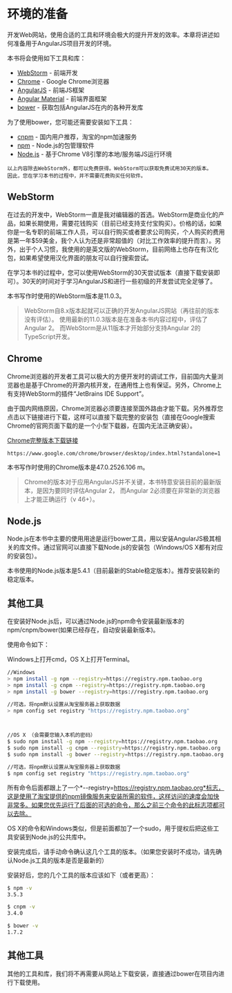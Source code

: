 环境的准备
======

开发Web网站，使用合适的工具和环境会极大的提升开发的效率。本章将讲述如何准备用于AngularJS项目开发的环境。

本书将会使用如下工具和库：
* [WebStorm](https://www.jetbrains.com/webstorm/) - 前端开发
* [Chrome](https://www.google.com/chrome/browser/desktop/index.html?standalone=1) - Google Chrome浏览器
* [AngularJS](https://angularjs.org/) - 前端JS框架
* [Angular Material](https://material.angularjs.org/latest/) - 前端界面框架
* [bower](http://bower.io/) - 获取包括AngularJS在内的各种开发库

为了使用bower，您可能还需要安装如下工具：
* [cnpm](http://npm.taobao.org/) - 国内用户推荐，淘宝的npm加速服务
* [npm](https://www.npmjs.com/) - Node.js的包管理软件
* [Node.js](https://nodejs.org/en/) - 基于Chrome V8引擎的本地/服务端JS运行环境

```
以上内容除去WebStorm外，都可以免费获得。WebStorm可以获取免费试用30天的版本。
因此，您在学习本书的过程中，并不需要花费购买任何软件。
```

## WebStorm
在过去的开发中，WebStorm一直是我对编辑器的首选。WebStorm是商业化的产品，如果长期使用，需要花钱购买（目前已经支持支付宝购买）。价格的话，如果你是一名专职的前端工作人员，可以自行购买或者要求公司购买，个人购买的费用是第一年$59美金，我个人认为还是非常超值的（对比工作效率的提升而言）。另外，出于个人习惯，我使用的是英文版的WebStorm，目前网络上也存在有汉化包，如果希望使用汉化界面的朋友可以自行搜索尝试。

在学习本书的过程中，您可以使用WebStorm的30天尝试版本（直接下载安装即可）。30天的时间对于学习AngularJS和进行一些初级的开发尝试完全足够了。

本书写作时使用的WebStorm版本是11.0.3。


>WebStorm自8.x版本起就可以正确的开发AngularJS网站（再往前的版本没有评估）。
>使用最新的11.0.3版本是在准备本书内容过程中，评估了Angular 2。
>而WebStorm是从11版本才开始部分支持Angular 2的TypeScript开发。


## Chrome
Chrome浏览器的开发者工具可以极大的方便开发时的调试工作，目前国内大量浏览器也是基于Chrome的开源内核开发，在通用性上也有保证。另外，Chrome上有支持WebStorm的插件“JetBrains IDE Support”。

由于国内网络原因，Chrome浏览器必须要连接至国外路由才能下载。另外推荐您点击以下链接进行下载，这样可以直接下载完整的安装包（直接在Google搜索Chrome的官网页面下载的是一个小型下载器，在国内无法正确安装）。

 [Chrome完整版本下载链接](https://www.google.com/chrome/browser/desktop/index.html?standalone=1)

```
https://www.google.com/chrome/browser/desktop/index.html?standalone=1
```
本书写作时使用的Chrome版本是47.0.2526.106 m。


>Chrome的版本对于应用AngularJS并不关键，本书特意安装目前的最新版本，是因为要同时评估Angular 2，
>而Angular 2必须要在非常新的浏览器上才能正确运行（v 46+）。


## Node.js
Node.js在本书中主要的使用用途是运行bower工具，用以安装AngularJS极其相关的库文件。通过官网可以直接下载Node.js的安装包（Windows/OS X都有对应的安装包）。

本书使用的Node.js版本是5.4.1（目前最新的Stable稳定版本）。推荐安装较新的稳定版本。

## 其他工具
在安装好Node.js后，可以通过Node.js的npm命令安装最新版本的npm/cnpm/bower(如果已经存在，自动安装最新版本)。

使用命令如下：

Windows上打开cmd，OS X上打开Terminal。

```bash
//Windows
> npm install -g npm --registry=https://registry.npm.taobao.org
> npm install -g cnpm --registry=https://registry.npm.taobao.org
> npm install -g bower --registry=https://registry.npm.taobao.org

//可选，将npm默认设置从淘宝服务器上获取数据
> npm config set registry "https://registry.npm.taobao.org"



//OS X （会需要您输入本机的密码）
$ sudo npm install -g npm --registry=https://registry.npm.taobao.org
$ sudo npm install -g cnpm --registry=https://registry.npm.taobao.org
$ sudo npm install -g bower --registry=https://registry.npm.taobao.org

//可选，将npm默认设置从淘宝服务器上获取数据
$ npm config set registry "https://registry.npm.taobao.org"
```

所有命令后面都跟上了一个*--registry=https://registry.npm.taobao.org*标志，这是使用了淘宝提供的npm镜像服务来安装所需的软件，这样访问的速度会加快非常多。如果您优先运行了后面的可选的命令，那么之前三个命令的此标志项都可以去除。

OS X的命令和Windows类似，但是前面都加了一个sudo，用于提权后把这些工具安装到Node.js的公共库中。

安装完成后，请手动命令确认这几个工具的版本。（如果您安装时不成功，请先确认Node.js工具的版本是否是最新的）

安装好后，您的几个工具的版本应该如下（或者更高）：
```bash
$ npm -v
3.5.3

$ cnpm -v
3.4.0

$ bower -v
1.7.2
```

## 其他工具
其他的工具和库，我们将不再需要从网站上下载安装，直接通过bower在项目内进行下载使用。
